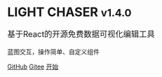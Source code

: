 # LIGHT CHASER <small>v1.4.0</small>

<p style="font-size: 18px">基于React的开源免费数据可视化编辑工具</p>
<p>蓝图交互，操作简单、自定义组件</p>

[GitHub](https://github.com/xiaopujun/light-chaser)
[Gitee](https://gitee.com/xiaopujun/light-chaser)
[开始](home/home.md)
